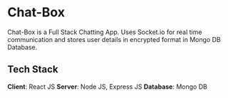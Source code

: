 # Chat-Box
Chat-Box is a Full Stack Chatting App. Uses Socket.io for real time communication and stores user details in encrypted format in Mongo DB Database.

## Tech Stack
**Client**: React JS
**Server**: Node JS, Express JS
**Database**: Mongo DB
